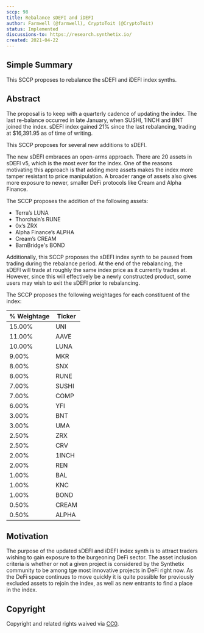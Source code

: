```yaml
---
sccp: 98
title: Rebalance sDEFI and iDEFI
author: Farmwell (@farmwell), CryptoToit (@CryptoToit)
status: Implemented
discussions-to: https://research.synthetix.io/
created: 2021-04-22
---
```


<!--You can leave these HTML comments in your merged SIP and delete the visible duplicate text guides, they will not appear and may be helpful to refer to if you edit it again. This is the suggested template for new SCCPs. Note that an SCCP number will be assigned by an editor. When opening a pull request to submit your SCCP, please use an abbreviated title in the filename, `sccp-draft_title_abbrev.md`. The title should be 44 characters or less.-->

## Simple Summary

<!--"If you can't explain it simply, you don't understand it well enough." Provide a simplified and layman-accessible explanation of the SCCP.-->

This SCCP proposes to rebalance the sDEFI and iDEFI index synths. 

## Abstract

<!--A short (~200 word) description of the variable change proposed.-->

The proposal is to keep with a quarterly cadence of updating the index. The last re-balance occurred in late January, when SUSHI, 1INCH and BNT joined the index. sDEFI index gained 21% since the last rebalancing, trading at $16,391.95 as of time of writing. 

This SCCP proposes for several new additions to sDEFI. 

The new sDEFI embraces an open-arms approach. There are 20 assets in sDEFI v5, which is the most ever for the index. One of the reasons motivating this approach is that adding more assets makes the index more tamper resistant to price manipulation. A broader range of assets also gives more exposure to newer, smaller DeFi protocols like Cream and Alpha Finance. 

The SCCP proposes the addition of the following assets: 

- Terra’s LUNA
- Thorchain’s RUNE
- 0x’s ZRX
- Alpha Finance’s ALPHA
- Cream’s CREAM
- BarnBridge's BOND

Additionally, this SCCP proposes the sDEFI index synth to be paused from trading during the rebalance period. At the end of the rebalancing, the sDEFI will trade at roughly the same index price as it currently trades at. However, since this will effectively be a newly constructed product, some users may wish to exit the sDEFI prior to rebalancing.

The SCCP proposes the following weightages for each constituent of the index:

| % Weightage | Ticker | 
| ----------- | ------ | 
| 15.00%      | UNI    | 
| 11.00%      | AAVE   | 
| 10.00%      | LUNA   | 
| 9.00%       | MKR    | 
| 8.00%       | SNX    | 
| 8.00%       | RUNE   | 
| 7.00%       | SUSHI  | 
| 7.00%       | COMP   | 
| 6.00%       | YFI    | 
| 3.00%       | BNT    | 
| 3.00%       | UMA    | 
| 2.50%       | ZRX    | 
| 2.50%       | CRV    | 
| 2.00%       | 1INCH  | 
| 2.00%       | REN    | 
| 1.00%       | BAL    | 
| 1.00%       | KNC    | 
| 1.00%       | BOND   | 
| 0.50%       | CREAM  | 
| 0.50%       | ALPHA  | 

## Motivation

<!--The motivation is critical for SCCPs that want to update variables within Synthetix. It should clearly explain why the existing variable is not incentive aligned. SCCP submissions without sufficient motivation may be rejected outright.-->

The purpose of the updated sDEFI and iDEFI index synth is to attract traders wishing to gain exposure to the burgeoning DeFi sector. The asset inclusion criteria is whether or not a given project is considered by the Synthetix community to be among tge most innovative projects in DeFi right now. As the DeFi space continues to move quickly it is quite possible for previously excluded assets to rejoin the index, as well as new entrants to find a place in the index.

## Copyright

Copyright and related rights waived via [CC0](https://creativecommons.org/publicdomain/zero/1.0/).
